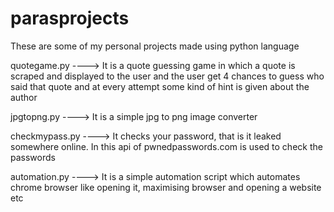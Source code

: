 # parasprojects
These are some of my personal projects made using python language

quotegame.py ----> It is a quote guessing game in which a quote is scraped and displayed to the user 
                   and the user get 4 chances to guess who said that quote and at every attempt some
                   kind of hint is given about the author
                   
jpgtopng.py ----> It is a simple jpg to png image converter

checkmypass.py ----> It checks your password, that is it leaked somewhere online.
                     In this api of pwnedpasswords.com is used to check the passwords
                     
automation.py ----> It is a simple automation script which automates chrome browser like opening it, maximising browser and opening a website etc
